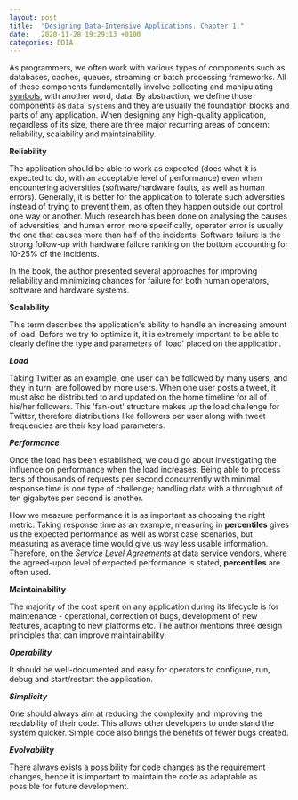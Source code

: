 ```yaml
---
layout: post
title:  "Designing Data-Intensive Applications. Chapter 1."
date:   2020-11-28 19:29:13 +0100
categories: DDIA
---
```

As programmers, we often work with various types of components such as databases, caches, queues, streaming or batch processing frameworks. All of these components fundamentally involve collecting and manipulating [symbols](https://en.wikipedia.org/wiki/Symbol_(formal)), with another word, data. By abstraction, we define those components as `data systems` and they are usually the foundation blocks and parts of any application. When designing any high-quality application, regardless of its size, there are three major recurring areas of concern: reliability, scalability and maintainability.   

**Reliability**

The application should be able to work as expected (does what it is expected to do, with an acceptable level of performance) even when encountering adversities (software/hardware faults, as well as human errors). Generally, it is better for the application to tolerate such adversities instead of trying to prevent them, as often they happen outside our control one way or another. Much research has been done on analysing the causes of adversities, and human error, more specifically, operator error is usually the one that causes more than half of the incidents. Software failure is the strong follow-up with hardware failure ranking on the bottom accounting for 10-25% of the incidents.

In the book, the author presented several approaches for improving reliability and minimizing chances for failure for both human operators, software and hardware systems.   

**Scalability**

This term describes the application's ability to handle an increasing amount of load. Before we try to optimize it, it is extremely important to be able to clearly define the type and parameters of 'load' placed on the application. 


***Load***

Taking Twitter as an example, one user can be followed by many users, and they in turn, are followed by more users. When one user posts a tweet, it must also be distributed to and updated on the home timeline for all of his/her followers. This 'fan-out' structure makes up the load challenge for Twitter, therefore distributions like followers per user along with tweet frequencies are their key load parameters.


***Performance***

Once the load has been established, we could go about investigating the influence on performance when the load increases. Being able to process tens of thousands of requests per second concurrently with minimal response time is one type of challenge; handling data with a throughput of ten gigabytes per second is another. 

How we measure performance it is as important as choosing the right metric. Taking response time as an example, measuring in __percentiles__ gives us the expected performance as well as worst case scenarios, but measuring as average time would give us way less usable information. Therefore, on the *Service Level Agreements* at data service vendors, where the agreed-upon level of expected performance is stated,  __percentiles__ are often used. 

**Maintainability**

The majority of the cost spent on any application during its lifecycle is for maintenance - operational, correction of bugs, development of new features, adapting to new platforms etc. The author mentions three design principles that can improve maintainability:

***Operability***

It should be well-documented and easy for operators to configure, run, debug and start/restart the application. 

***Simplicity***

One should always aim at reducing the complexity and improving the readability of their code. This allows other developers to understand the system quicker. Simple code also brings the benefits of fewer bugs created. 

***Evolvability***

There always exists a possibility for code changes as the requirement changes, hence it is important to maintain the code as adaptable as possible for future development. 